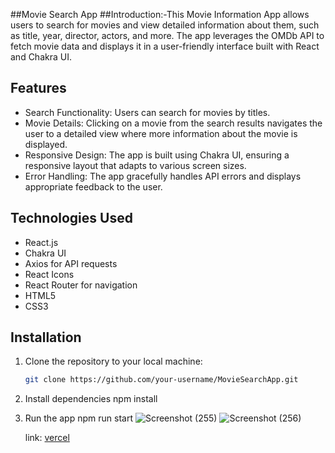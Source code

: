 
##Movie Search App 
##Introduction:-This Movie Information App allows users to search for movies and view detailed information about them, such as title, year, director, actors, and more. The app leverages the OMDb API to fetch movie data and displays it in a user-friendly interface built with React and Chakra UI.

## Features

- Search Functionality: Users can search for movies by titles.
- Movie Details: Clicking on a movie from the search results navigates the user to a detailed view where more information about the movie is displayed.
- Responsive Design: The app is built using Chakra UI, ensuring a responsive layout that adapts to various screen sizes.
- Error Handling: The app gracefully handles API errors and displays appropriate feedback to the user.

## Technologies Used

- React.js
- Chakra UI
- Axios for API requests
- React Icons
- React Router for navigation
- HTML5
- CSS3

## Installation

1. Clone the repository to your local machine:

   ```bash
   git clone https://github.com/your-username/MovieSearchApp.git
2. Install dependencies
   npm install
3. Run the app
   npm run start
  ![Screenshot (255)](https://github.com/hem1587/hem1587.github.io/assets/112814262/b82f3c8e-a261-4981-8665-34b533acd677)
![Screenshot (256)](https://github.com/hem1587/hem1587.github.io/assets/112814262/1d8c0cb1-0160-4440-9755-302abad8858d)

    link: [vercel](https://todo-app-tawny-gamma.vercel.app/)

